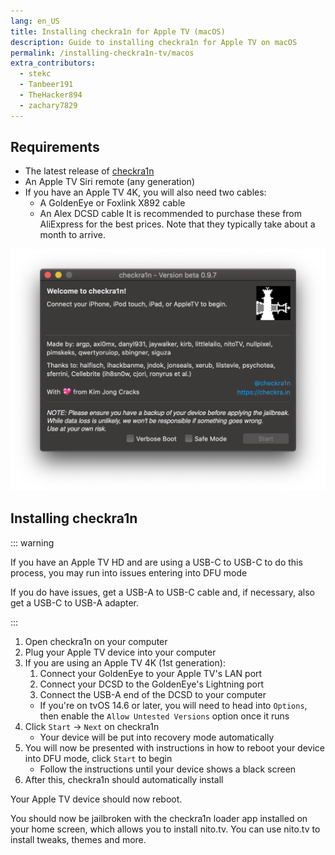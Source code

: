 ```yaml
---
lang: en_US
title: Installing checkra1n for Apple TV (macOS)
description: Guide to installing checkra1n for Apple TV on macOS
permalink: /installing-checkra1n-tv/macos
extra_contributors:
  - stekc
  - Tanbeer191
  - TheHacker894
  - zachary7829
---
```


## Requirements

- The latest release of [checkra1n](https://checkra.in)
- An Apple TV Siri remote (any generation)
- If you have an Apple TV 4K, you will also need two cables:
  - A GoldenEye or Foxlink X892 cable
  - An Alex DCSD cable
It is recommended to purchase these from AliExpress for the best prices. Note that they typically take about a month to arrive.

![A screenshot of the checkra1n application](/assets/images/checkra1n.png)

## Installing checkra1n

::: warning

If you have an Apple TV HD and are using a USB-C to USB-C to do this process, you may run into issues entering into DFU mode

If you do have issues, get a USB-A to USB-C cable and, if necessary, also get a USB-C to USB-A adapter.

:::

1. Open checkra1n on your computer
1. Plug your Apple TV device into your computer
1. If you are using an Apple TV 4K (1st generation):
    1. Connect your GoldenEye to your Apple TV's LAN port
    1. Connect your DCSD to the GoldenEye's Lightning port
    1. Connect the USB-A end of the DCSD to your computer
    - If you're on tvOS 14.6 or later, you will need to head into `Options`, then enable the `Allow Untested Versions` option once it runs
1. Click `Start` -> `Next` on checkra1n
    - Your device will be put into recovery mode automatically
1. You will now be presented with instructions in how to reboot your device into <router-link to="/faq/#what-is-dfu-mode">DFU mode</router-link>, click `Start` to begin
    - Follow the instructions until your device shows a black screen
1. After this, checkra1n should automatically install

Your Apple TV device should now reboot.


You should now be jailbroken with the checkra1n loader app installed on your home screen, which allows you to install nito.tv. You can use nito.tv to install tweaks, themes and more.
